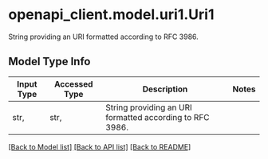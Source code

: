 # openapi_client.model.uri1.Uri1

String providing an URI formatted according to RFC 3986.

## Model Type Info
Input Type | Accessed Type | Description | Notes
------------ | ------------- | ------------- | -------------
str,  | str,  | String providing an URI formatted according to RFC 3986. | 

[[Back to Model list]](../../README.md#documentation-for-models) [[Back to API list]](../../README.md#documentation-for-api-endpoints) [[Back to README]](../../README.md)

